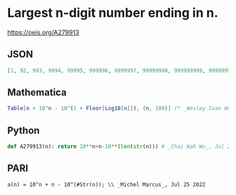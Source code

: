 # Largest n\-digit number ending in n\.
https://oeis.org/A279913
## JSON
```JSON
[1, 92, 993, 9994, 99995, 999996, 9999997, 99999998, 999999999, 9999999910, 99999999911, 999999999912, 9999999999913, 99999999999914, 999999999999915, 9999999999999916, 99999999999999917, 999999999999999918, 9999999999999999919, 99999999999999999920]
```
## Mathematica
```Mathematica
Table[n + 10^n - 10^(1 + Floor[Log10[n]]), {n, 100}] (* _Wesley Ivan Hurt_, Mar 30 2020 *)
```
## Python
```Python
def A279913(n): return 10**n+n-10**(len(str(n))) # _Chai Wah Wu_, Jul 25 2022
```
## PARI
```PARI
a(n) = 10^n + n - 10^(#Str(n)); \\ _Michel Marcus_, Jul 25 2022
```
